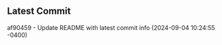 
## Latest Commit
af90459 - Update README with latest commit info (2024-09-04 10:24:55 -0400) <Yunxi-Zhou>
